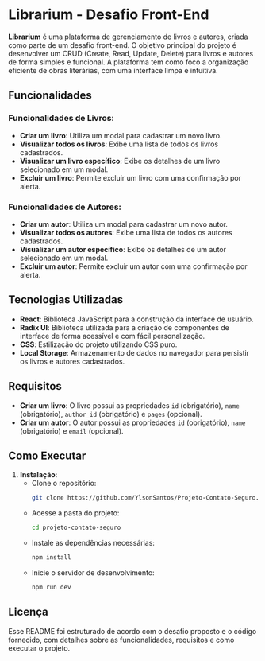 # Librarium - Desafio Front-End

**Librarium** é uma plataforma de gerenciamento de livros e autores, criada como parte de um desafio front-end. O objetivo principal do projeto é desenvolver um CRUD (Create, Read, Update, Delete) para livros e autores de forma simples e funcional. A plataforma tem como foco a organização eficiente de obras literárias, com uma interface limpa e intuitiva.

## Funcionalidades

### Funcionalidades de Livros:
- **Criar um livro**: Utiliza um modal para cadastrar um novo livro.
- **Visualizar todos os livros**: Exibe uma lista de todos os livros cadastrados.
- **Visualizar um livro específico**: Exibe os detalhes de um livro selecionado em um modal.
- **Excluir um livro**: Permite excluir um livro com uma confirmação por alerta.

### Funcionalidades de Autores:
- **Criar um autor**: Utiliza um modal para cadastrar um novo autor.
- **Visualizar todos os autores**: Exibe uma lista de todos os autores cadastrados.
- **Visualizar um autor específico**: Exibe os detalhes de um autor selecionado em um modal.
- **Excluir um autor**: Permite excluir um autor com uma confirmação por alerta.

## Tecnologias Utilizadas

- **React**: Biblioteca JavaScript para a construção da interface de usuário.
- **Radix UI**: Biblioteca utilizada para a criação de componentes de interface de forma acessível e com fácil personalização.
- **CSS**: Estilização do projeto utilizando CSS puro.
- **Local Storage**: Armazenamento de dados no navegador para persistir os livros e autores cadastrados.

## Requisitos

- **Criar um livro**: O livro possui as propriedades `id` (obrigatório), `name` (obrigatório), `author_id` (obrigatório) e `pages` (opcional).
- **Criar um autor**: O autor possui as propriedades `id` (obrigatório), `name` (obrigatório) e `email` (opcional).

## Como Executar

1. **Instalação**:
   - Clone o repositório:
     ```bash
     git clone https://github.com/YlsonSantos/Projeto-Contato-Seguro.git
     ```
   - Acesse a pasta do projeto:
     ```bash
     cd projeto-contato-seguro
     ```
   - Instale as dependências necessárias:
     ```bash
     npm install
     ```
   - Inicie o servidor de desenvolvimento:
     ```bash
     npm run dev
     ```

## Licença

Esse README foi estruturado de acordo com o desafio proposto e o código fornecido, com detalhes sobre as funcionalidades, requisitos e como executar o projeto.
